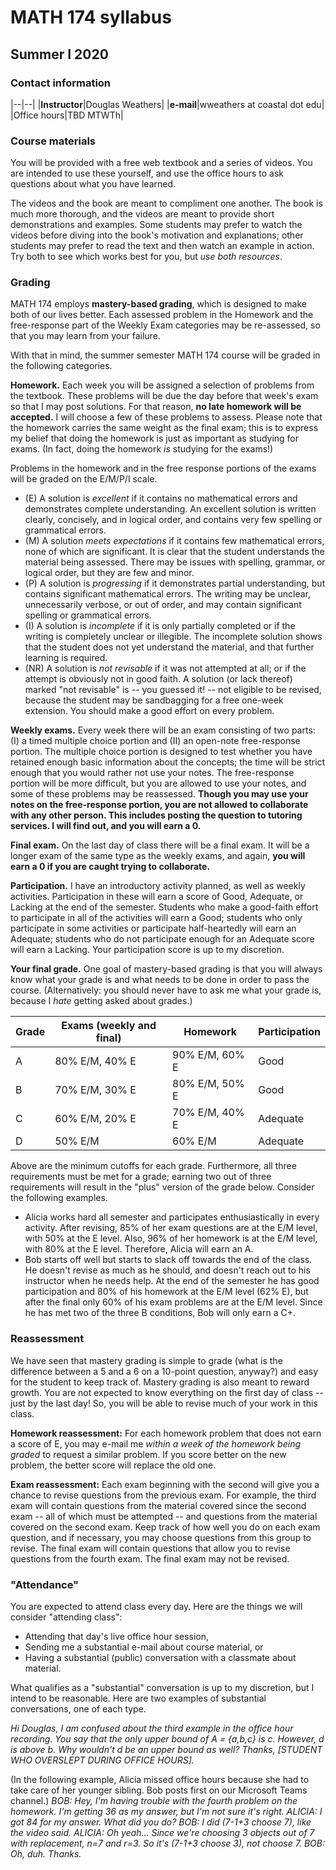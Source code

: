 # MATH 174 syllabus
## Summer I 2020

### Contact information

|--|--|
|**Instructor**|Douglas Weathers|
|**e-mail**|wweathers at coastal dot edu|
|Office hours|TBD MTWTh|

### Course materials

You will be provided with a free web textbook and a series of videos. You are intended to use these yourself, and use the office hours to ask questions about what you have learned.

The videos and the book are meant to compliment one another. The book is much more thorough, and the videos are meant to provide short demonstrations and examples. Some students may prefer to watch the videos before diving into the book's motivation and explanations; other students may prefer to read the text and then watch an example in action. Try both to see which works best for you, but *use both resources*.

### Grading

MATH 174 employs **mastery-based grading**, which is designed to make both of our lives better. Each assessed problem in the Homework and the free-response part of the Weekly Exam categories may be re-assessed, so that you may learn from your failure.

With that in mind, the summer semester MATH 174 course will be graded in the following categories.

**Homework.** Each week you will be assigned a selection of problems from the textbook. These problems will be due the day before that week's exam so that I may post solutions. For that reason, **no late homework will be accepted.** I will choose a few of these problems to assess. Please note that the homework carries the same weight as the final exam; this is to express my belief that doing the homework is just as important as studying for exams. (In fact, doing the homework *is* studying for the exams!)

Problems in the homework and in the free response portions of the exams will be graded on the E/M/P/I scale.

* (E) A solution is *excellent* if it contains no mathematical errors and demonstrates complete understanding. An excellent solution is written clearly, concisely, and in logical order, and contains very few spelling or grammatical errors.
* (M) A solution *meets expectations* if it contains few mathematical errors, none of which are significant. It is clear that the student understands the material being assessed. There may be issues with spelling, grammar, or logical order, but they are few and minor.
* (P) A solution is *progressing* if it demonstrates partial understanding, but contains significant mathematical errors. The writing may be unclear, unnecessarily verbose, or out of order, and may contain significant spelling or grammatical errors.
* (I) A solution is *incomplete* if it is only partially completed or if the writing is completely unclear or illegible. The incomplete solution shows that the student does not yet understand the material, and that further learning is required.
* (NR) A solution is *not revisable* if it was not attempted at all; or if the attempt is obviously not in good faith. A solution (or lack thereof) marked "not revisable" is -- you guessed it! -- not eligible to be revised, because the student may be sandbagging for a free one-week extension. You should make a good effort on every problem.

**Weekly exams.** Every week there will be an exam consisting of two parts: (I) a timed multiple choice portion and (II) an open-note free-response portion. The multiple choice portion is designed to test whether you have retained enough basic information about the concepts; the time will be strict enough that you would rather not use your notes. The free-response portion will be more difficult, but you are allowed to use your notes, and some of these problems may be reassessed. **Though you may use your notes on the free-response portion, you are not allowed to collaborate with any other person. This includes posting the question to tutoring services. I will find out, and you will earn a 0.**

**Final exam.** On the last day of class there will be a final exam. It will be a longer exam of the same type as the weekly exams, and again, **you will earn a 0 if you are caught trying to collaborate.**

**Participation.** I have an introductory activity planned, as well as weekly activities. Participation in these will earn a score of Good, Adequate, or Lacking at the end of the semester. Students who make a good-faith effort to participate in all of the activities will earn a Good; students who only participate in some activities or participate half-heartedly will earn an Adequate; students who do not participate enough for an Adequate score will earn a Lacking. Your participation score is up to my discretion.

**Your final grade.** One goal of mastery-based grading is that you will always know what your grade is and what needs to be done in order to pass the course. (Alternatively: you should never have to ask me what your grade is, because I *hate* getting asked about grades.)

|Grade|Exams (weekly and final)|Homework|Participation|
|--|--|--|--|
|A|80% E/M, 40% E|90% E/M, 60% E|Good|
|B|70% E/M, 30% E|80% E/M, 50% E|Good|
|C|60% E/M, 20% E|70% E/M, 40% E|Adequate|
|D|50% E/M|60% E/M|Adequate|

Above are the minimum cutoffs for each grade. Furthermore, all three requirements must be met for a grade; earning two out of three requirements will result in the "plus" version of the grade below. Consider the following examples.

* Alicia works hard all semester and participates enthusiastically in every activity. After revising, 85% of her exam questions are at the E/M level, with 50% at the E level. Also, 96% of her homework is at the E/M level, with 80% at the E level. Therefore, Alicia will earn an A.
* Bob starts off well but starts to slack off towards the end of the class. He doesn't revise as much as he should, and doesn't reach out to his instructor when he needs help. At the end of the semester he has good participation and 80% of his homework at the E/M level (62% E), but after the final only 60% of his exam problems are at the E/M level. Since he has met two of the three B conditions, Bob will only earn a C+.

### Reassessment

We have seen that mastery grading is simple to grade (what is the difference between a 5 and a 6 on a 10-point question, anyway?) and easy for the student to keep track of. Mastery grading is also meant to reward growth. You are not expected to know everything on the first day of class -- just by the last day! So, you will be able to revise much of your work in this class.

**Homework reassessment:** For each homework problem that does not earn a score of E, you may e-mail me *within a week of the homework being graded* to request a similar problem. If you score better on the new problem, the better score will replace the old one.

**Exam reassessment:** Each exam beginning with the second will give you a chance to revise questions from the previous exam. For example, the third exam will contain questions from the material covered since the second exam -- all of which must be attempted -- and questions from the material covered on the second exam. Keep track of how well you do on each exam question, and if necessary, you may choose questions from this group to revise. The final exam will contain questions that allow you to revise questions from the fourth exam. The final exam may not be revised. 

### "Attendance"

You are expected to attend class every day. Here are the things we will consider "attending class":
* Attending that day's live office hour session,
* Sending me a substantial e-mail about course material, or
* Having a substantial (public) conversation with a classmate about material.

What qualifies as a "substantial" conversation is up to my discretion, but I intend to be reasonable. Here are two examples of substantial conversations, one of each type.

*Hi Douglas, I am confused about the third example in the office hour recording. You say that the only upper bound of A = {a,b,c} is c. However, d is above b. Why wouldn't d be an upper bound as well? Thanks, [STUDENT WHO OVERSLEPT DURING OFFICE HOURS].*

(In the following example, Alicia missed office hours because she had to take care of her younger sibling. Bob posts first on our Microsoft Teams channel.)
*BOB: Hey, I'm having trouble with the fourth problem on the homework. I'm getting 36 as my answer, but I'm not sure it's right.
ALICIA: I got 84 for my answer. What did you do?
BOB: I did (7-1+3 choose 7), like the video said.
ALICIA: Oh yeah... Since we're choosing 3 objects out of 7 with replacement, n=7 and r=3. So it's (7-1+3 choose 3), not choose 7.
BOB: Oh, duh. Thanks.*
